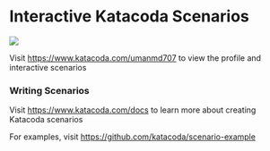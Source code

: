 # Interactive Katacoda Scenarios

[![](http://shields.katacoda.com/katacoda/umanmd707/count.svg)](https://www.katacoda.com/umanmd707 "Get your profile on Katacoda.com")

Visit https://www.katacoda.com/umanmd707 to view the profile and interactive scenarios

### Writing Scenarios
Visit https://www.katacoda.com/docs to learn more about creating Katacoda scenarios

For examples, visit https://github.com/katacoda/scenario-example
